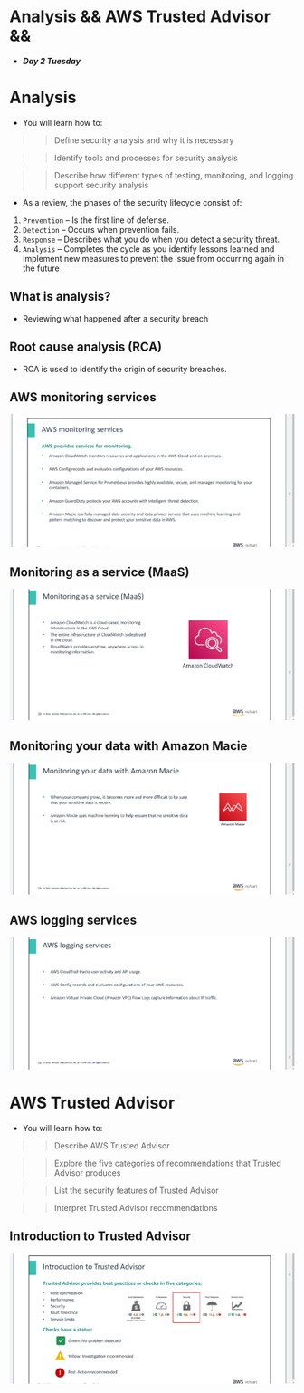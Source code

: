 # Analysis && AWS Trusted Advisor && 
- ***Day 2 Tuesday***

# Analysis
- You will learn how to:

>> Define security analysis and why it is necessary

>> Identify tools and processes for security analysis

>> Describe how different types of testing, monitoring, and logging support security analysis

- As a review, the phases of the security lifecycle consist of:

1. `Prevention` – Is the first line of defense.
2. `Detection` – Occurs when prevention fails.
3. `Response` – Describes what you do when you detect a security threat.
4. `Analysis` – Completes the cycle as you identify lessons learned and implement new measures to prevent the issue from occurring again in the future

## What is analysis?
- Reviewing what happened after a security breach

## Root cause analysis (RCA)
- RCA is used to identify the origin of security breaches.

## AWS monitoring services
![alt text](<Images/image copy.png>)

## Monitoring as a service (MaaS)
![alt text](<Images/image copy 2.png>)

## Monitoring your data with Amazon Macie
![alt text](<Images/image copy 3.png>)

## AWS logging services
![alt text](<Images/image copy 4.png>)



# AWS Trusted Advisor
- You will learn how to:

>> Describe AWS Trusted Advisor

>> Explore the five categories of recommendations that Trusted Advisor produces

>> List the security features of Trusted Advisor

>> Interpret Trusted Advisor recommendations

## Introduction to Trusted Advisor
![alt text](<Images/image copy 5.png>)

## 
